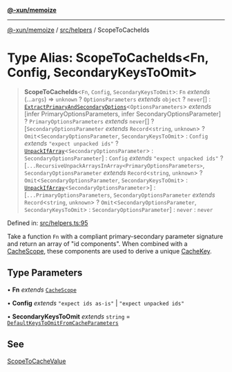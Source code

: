 [**@-xun/memoize**](../../../README.md)

***

[@-xun/memoize](../../../README.md) / [src/helpers](../README.md) / ScopeToCacheIds

# Type Alias: ScopeToCacheIds\<Fn, Config, SecondaryKeysToOmit\>

> **ScopeToCacheIds**\<`Fn`, `Config`, `SecondaryKeysToOmit`\>: `Fn` *extends* (...`args`) => `unknown` ? `OptionsParameters` *extends* `object` ? `never`[] : [`ExtractPrimaryAndSecondaryOptions`](ExtractPrimaryAndSecondaryOptions.md)\<`OptionsParameters`\> *extends* \[infer PrimaryOptionsParameters, infer SecondaryOptionsParameter\] ? `PrimaryOptionsParameters` *extends* `never`[] ? \[`SecondaryOptionsParameter` *extends* `Record`\<`string`, `unknown`\> ? `Omit`\<`SecondaryOptionsParameter`, `SecondaryKeysToOmit`\> : `Config` *extends* `"expect unpacked ids"` ? [`UnpackIfArray`](UnpackIfArray.md)\<`SecondaryOptionsParameter`\> : `SecondaryOptionsParameter`\] : `Config` *extends* `"expect unpacked ids"` ? \[`...RecursiveUnpackArraysInArray<PrimaryOptionsParameters>`, `SecondaryOptionsParameter` *extends* `Record`\<`string`, `unknown`\> ? `Omit`\<`SecondaryOptionsParameter`, `SecondaryKeysToOmit`\> : [`UnpackIfArray`](UnpackIfArray.md)\<`SecondaryOptionsParameter`\>\] : \[`...PrimaryOptionsParameters`, `SecondaryOptionsParameter` *extends* `Record`\<`string`, `unknown`\> ? `Omit`\<`SecondaryOptionsParameter`, `SecondaryKeysToOmit`\> : `SecondaryOptionsParameter`\] : `never` : `never`

Defined in: [src/helpers.ts:95](https://github.com/Xunnamius/memoize/blob/b613141c2f7a96de00eb98581585a2d2f68dc2ab/src/helpers.ts#L95)

Take a function `Fn` with a compliant primary-secondary parameter signature
and return an array of "id components". When combined with a
[CacheScope](CacheScope.md), these components are used to derive a unique
[CacheKey](CacheKey.md).

## Type Parameters

• **Fn** *extends* [`CacheScope`](CacheScope.md)

• **Config** *extends* `"expect ids as-is"` \| `"expect unpacked ids"`

• **SecondaryKeysToOmit** *extends* `string` = [`DefaultKeysToOmitFromCacheParameters`](DefaultKeysToOmitFromCacheParameters.md)

## See

[ScopeToCacheValue](ScopeToCacheValue.md)
